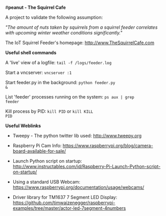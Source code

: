 #**peanut - The Squirrel Cafe**


A project to validate the following assumption:

*"The amount of nuts taken by squirrels from a squirrel feeder correlates with upcoming winter weather conditions significantly."*

The IoT Squirrel Feeder's homepage:
http://www.TheSquirrelCafe.com


**Useful shell commands**

A 'live' view of a logfile:
<code>tail -f /logs/feeder.log</code>

Start a vncserver:
<code>vncserver :1</code>

Start feeder.py in the background:
<code>python feeder.py &</code>

List 'feeder' processes running on the system:
<code>ps aux | grep feeder</code>

Kill process by PID:
<code>kill PID</code> or <code>kill KILL PID</code> 



**Useful Weblinks**

* Tweepy - The python twitter lib used: http://www.tweepy.org

* Raspberry Pi Cam Info: https://www.raspberrypi.org/blog/camera-board-available-for-sale/

* Launch Python script on startup: http://www.instructables.com/id/Raspberry-Pi-Launch-Python-script-on-startup/

* Using a standard USB Webcam: https://www.raspberrypi.org/documentation/usage/webcams/

* Driver library for TM1637 7 Segment LED Display: https://github.com/timwaizenegger/raspberrypi-examples/tree/master/actor-led-7segment-4numbers


